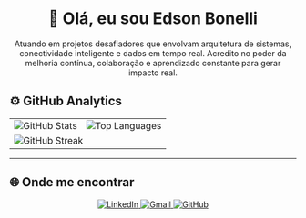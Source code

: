 <h1 align="center">👋 Olá, eu sou Edson Bonelli</h1>

<div align="center">
Atuando em projetos desafiadores que envolvam arquitetura de sistemas, conectividade inteligente e dados em tempo real. Acredito no poder da melhoria contínua, colaboração e aprendizado constante para gerar impacto real.
</div>

## ⚙️ GitHub Analytics
<div align="center">
<table>
  <tr>
    <td>
      <img src="https://github-readme-stats.vercel.app/api?username=edsonebonelli&show_icons=true&theme=radical&count_private=true&include_all_commits=true&hide_border=true" alt="GitHub Stats" />
    </td>
    <td>
      <img src="https://github-readme-stats.vercel.app/api/top-langs/?username=edsonebonelli&layout=compact&theme=radical&hide_border=true" alt="Top Languages" />
    </td>
  </tr>
  <tr>
    <td colspan="2">
      <img src="https://github-readme-streak-stats.herokuapp.com?user=edsonebonelli&theme=radical&hide_border=true" alt="GitHub Streak" />
    </td>
  </tr>
</table>
</div>

---

## 🌐 Onde me encontrar
<div align="center">
  <a href="https://www.linkedin.com/in/edson-eduardo-bonelli-93a24b144/" target="_blank">
    <img src="https://img.shields.io/badge/-LinkedIn-0A66C2?style=for-the-badge&logo=linkedin&logoColor=white" alt="LinkedIn"/>
  </a>
  <a href="mailto:edson.eduardoengbonelli@gmail.com" target="_blank">
    <img src="https://img.shields.io/badge/-Gmail-D14836?style=for-the-badge&logo=gmail&logoColor=white" alt="Gmail"/>
  </a>
  <a href="https://github.com/edsonebonelli" target="_blank">
    <img src="https://img.shields.io/github/followers/edsonebonelli?label=GitHub&style=social" alt="GitHub"/>
  </a>
</div>


